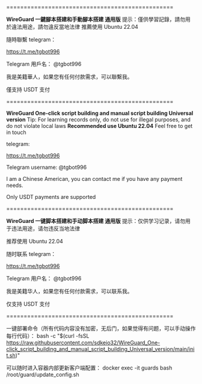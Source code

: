 ================================================

**WireGuard 一鍵腳本搭建和手動腳本搭建 通用版**
提示：僅供學習記錄，請勿用於違法用途，請勿違反當地法律
推薦使用 Ubuntu 22.04

隨時聯繫
telegram：

https://t.me/tgbot996

Telegram 用戶名： @tgbot996

我是美籍華人，如果您有任何付款需求，可以聯繫我。

僅支持 USDT 支付

================================================

**WireGuard One-click script building and manual script building Universal version** 
Tip: For learning records only, do not use for illegal purposes, and do not violate local laws
**Recommended use Ubuntu 22.04** 
Feel free to get in touch

telegram:

https://t.me/tgbot996

Telegram username: @tgbot996

I am a Chinese American, you can contact me if you have any payment needs.

Only USDT payments are supported

================================================

**WireGuard 一键脚本搭建和手动脚本搭建 通用版**
提示：仅供学习记录，请勿用于违法用途，请勿违反当地法律


推荐使用 Ubuntu 22.04

随时联系
telegram：

https://t.me/tgbot996

Telegram 用户名： @tgbot996

我是美籍华人，如果您有任何付款需求，可以联系我。

仅支持 USDT 支付

================================================


一键部署命令（所有代码内容没有加密，无后门，如果觉得有问题，可以手动操作每行代码）：
bash -c "$(curl -fsSL https://raw.githubusercontent.com/sdkeio32/WireGuard_One-click_script_building_and_manual_script_building_Universal_version/main/init.sh)"


可以随时进入容器内部更新客户端配置：
docker exec -it guards bash /root/guard/update_config.sh





